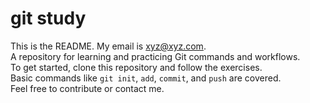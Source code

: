 

# git study


This is the README. My email is xyz@xyz.com.  
A repository for learning and practicing Git commands and workflows.  
To get started, clone this repository and follow the exercises.  
Basic commands like `git init`, `add`, `commit`, and `push` are covered.  
Feel free to contribute or contact me.
